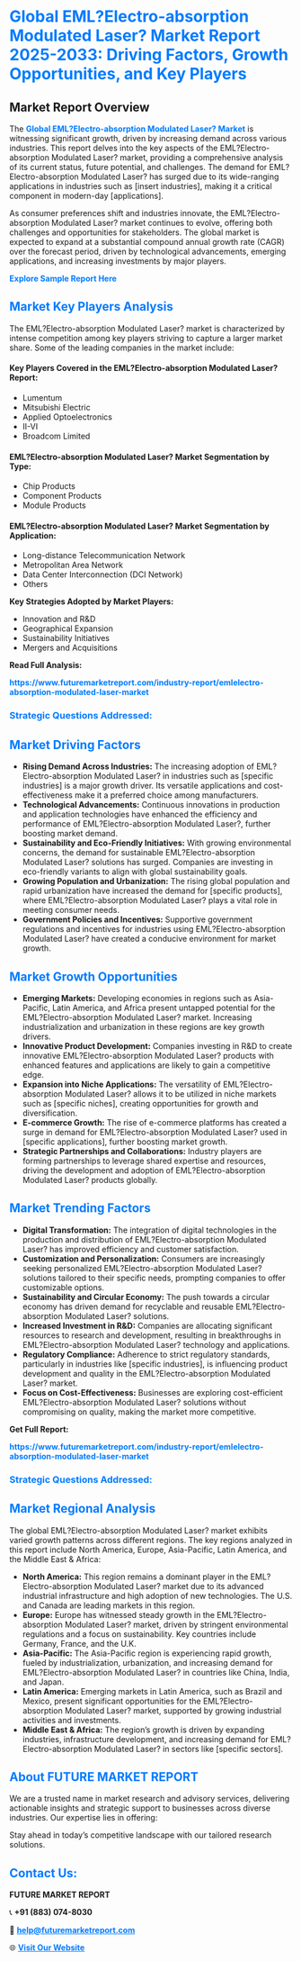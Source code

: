 <h1 style="color: #007BFF;">Global EML?Electro-absorption Modulated Laser? Market Report 2025-2033: Driving Factors, Growth Opportunities, and Key Players</h1>

<section id="overview">
<h2>Market Report Overview</h2>
<p>The <a href="https://www.futuremarketreport.com/industry-report/emlelectro-absorption-modulated-laser-market" style="color: #007BFF; text-decoration: none;"><strong>Global EML?Electro-absorption Modulated Laser? Market</strong></a> is witnessing significant growth, driven by increasing demand across various industries. This report delves into the key aspects of the EML?Electro-absorption Modulated Laser? market, providing a comprehensive analysis of its current status, future potential, and challenges. The demand for EML?Electro-absorption Modulated Laser? has surged due to its wide-ranging applications in industries such as [insert industries], making it a critical component in modern-day [applications].</p>
<p>As consumer preferences shift and industries innovate, the EML?Electro-absorption Modulated Laser? market continues to evolve, offering both challenges and opportunities for stakeholders. The global market is expected to expand at a substantial compound annual growth rate (CAGR) over the forecast period, driven by technological advancements, emerging applications, and increasing investments by major players.</p>
</section>

<section id="overview">
<p><a href="https://www.futuremarketreport.com/request-sample/reportId=116207" style="color: #007BFF; text-decoration: none;"><strong>Explore Sample Report Here</strong></a></p>
</section>

<section id="key-players">
<h2 style="color: #007BFF;">Market Key Players Analysis</h2>
<p>The EML?Electro-absorption Modulated Laser? market is characterized by intense competition among key players striving to capture a larger market share. Some of the leading companies in the market include:</p>
<h4>Key Players Covered in the EML?Electro-absorption Modulated Laser? Report:</h4>
<ul><li>Lumentum</li><li>Mitsubishi Electric</li><li>Applied Optoelectronics</li><li>II-VI</li><li>Broadcom Limited</li></ul>
<h4>EML?Electro-absorption Modulated Laser? Market Segmentation by Type:</h4>
<ul><li>Chip Products</li><li>Component Products</li><li>Module Products</li></ul>

<h4>EML?Electro-absorption Modulated Laser? Market Segmentation by Application:</h4>
<ul><li>Long-distance Telecommunication Network</li><li>Metropolitan Area Network</li><li>Data Center Interconnection (DCI Network)</li><li>Others</li></ul>
<p><strong>Key Strategies Adopted by Market Players:</strong></p>
<ul>
<li>Innovation and R&D</li>
<li>Geographical Expansion</li>
<li>Sustainability Initiatives</li>
<li>Mergers and Acquisitions</li>
</ul>
</section>

<section>
<p><strong>Read Full Analysis: </strong></p><a href="https://www.futuremarketreport.com/industry-report/emlelectro-absorption-modulated-laser-market" style="color: #007BFF; text-decoration: none;"><strong>https://www.futuremarketreport.com/industry-report/emlelectro-absorption-modulated-laser-market</strong></a>
<h3 style="color: #007BFF;">Strategic Questions Addressed:</h3>
</section>

<section id="driving-factors">
<h2 style="color: #007BFF;">Market Driving Factors</h2>
<ul>
<li><strong>Rising Demand Across Industries:</strong> The increasing adoption of EML?Electro-absorption Modulated Laser? in industries such as [specific industries] is a major growth driver. Its versatile applications and cost-effectiveness make it a preferred choice among manufacturers.</li>
<li><strong>Technological Advancements:</strong> Continuous innovations in production and application technologies have enhanced the efficiency and performance of EML?Electro-absorption Modulated Laser?, further boosting market demand.</li>
<li><strong>Sustainability and Eco-Friendly Initiatives:</strong> With growing environmental concerns, the demand for sustainable EML?Electro-absorption Modulated Laser? solutions has surged. Companies are investing in eco-friendly variants to align with global sustainability goals.</li>
<li><strong>Growing Population and Urbanization:</strong> The rising global population and rapid urbanization have increased the demand for [specific products], where EML?Electro-absorption Modulated Laser? plays a vital role in meeting consumer needs.</li>
<li><strong>Government Policies and Incentives:</strong> Supportive government regulations and incentives for industries using EML?Electro-absorption Modulated Laser? have created a conducive environment for market growth.</li>
</ul>
</section>

<section id="growth-opportunities">
<h2 style="color: #007BFF;">Market Growth Opportunities</h2>
<ul>
<li><strong>Emerging Markets:</strong> Developing economies in regions such as Asia-Pacific, Latin America, and Africa present untapped potential for the EML?Electro-absorption Modulated Laser? market. Increasing industrialization and urbanization in these regions are key growth drivers.</li>
<li><strong>Innovative Product Development:</strong> Companies investing in R&D to create innovative EML?Electro-absorption Modulated Laser? products with enhanced features and applications are likely to gain a competitive edge.</li>
<li><strong>Expansion into Niche Applications:</strong> The versatility of EML?Electro-absorption Modulated Laser? allows it to be utilized in niche markets such as [specific niches], creating opportunities for growth and diversification.</li>
<li><strong>E-commerce Growth:</strong> The rise of e-commerce platforms has created a surge in demand for EML?Electro-absorption Modulated Laser? used in [specific applications], further boosting market growth.</li>
<li><strong>Strategic Partnerships and Collaborations:</strong> Industry players are forming partnerships to leverage shared expertise and resources, driving the development and adoption of EML?Electro-absorption Modulated Laser? products globally.</li>
</ul>
</section>

<section id="trending-factors">
<h2 style="color: #007BFF;">Market Trending Factors</h2>
<ul>
<li><strong>Digital Transformation:</strong> The integration of digital technologies in the production and distribution of EML?Electro-absorption Modulated Laser? has improved efficiency and customer satisfaction.</li>
<li><strong>Customization and Personalization:</strong> Consumers are increasingly seeking personalized EML?Electro-absorption Modulated Laser? solutions tailored to their specific needs, prompting companies to offer customizable options.</li>
<li><strong>Sustainability and Circular Economy:</strong> The push towards a circular economy has driven demand for recyclable and reusable EML?Electro-absorption Modulated Laser? solutions.</li>
<li><strong>Increased Investment in R&D:</strong> Companies are allocating significant resources to research and development, resulting in breakthroughs in EML?Electro-absorption Modulated Laser? technology and applications.</li>
<li><strong>Regulatory Compliance:</strong> Adherence to strict regulatory standards, particularly in industries like [specific industries], is influencing product development and quality in the EML?Electro-absorption Modulated Laser? market.</li>
<li><strong>Focus on Cost-Effectiveness:</strong> Businesses are exploring cost-efficient EML?Electro-absorption Modulated Laser? solutions without compromising on quality, making the market more competitive.</li>
</ul>
</section>

<section>
<p><strong>Get Full Report: </strong></p><a href="https://www.futuremarketreport.com/industry-report/emlelectro-absorption-modulated-laser-market" style="color: #007BFF; text-decoration: none;"><strong>https://www.futuremarketreport.com/industry-report/emlelectro-absorption-modulated-laser-market</strong></a>
<h3 style="color: #007BFF;">Strategic Questions Addressed:</h3>
</section>


<section id="regional-analysis">
<h2 style="color: #007BFF;">Market Regional Analysis</h2>
<p>The global EML?Electro-absorption Modulated Laser? market exhibits varied growth patterns across different regions. The key regions analyzed in this report include North America, Europe, Asia-Pacific, Latin America, and the Middle East & Africa:</p>
<ul>
<li><strong>North America:</strong> This region remains a dominant player in the EML?Electro-absorption Modulated Laser? market due to its advanced industrial infrastructure and high adoption of new technologies. The U.S. and Canada are leading markets in this region.</li>
<li><strong>Europe:</strong> Europe has witnessed steady growth in the EML?Electro-absorption Modulated Laser? market, driven by stringent environmental regulations and a focus on sustainability. Key countries include Germany, France, and the U.K.</li>
<li><strong>Asia-Pacific:</strong> The Asia-Pacific region is experiencing rapid growth, fueled by industrialization, urbanization, and increasing demand for EML?Electro-absorption Modulated Laser? in countries like China, India, and Japan.</li>
<li><strong>Latin America:</strong> Emerging markets in Latin America, such as Brazil and Mexico, present significant opportunities for the EML?Electro-absorption Modulated Laser? market, supported by growing industrial activities and investments.</li>
<li><strong>Middle East & Africa:</strong> The region’s growth is driven by expanding industries, infrastructure development, and increasing demand for EML?Electro-absorption Modulated Laser? in sectors like [specific sectors].</li>
</ul>
</section>

<footer>
<h2 style="color: #007BFF;">About FUTURE MARKET REPORT</h2>
<p>We are a trusted name in market research and advisory services, delivering actionable insights and strategic support to businesses across diverse industries. Our expertise lies in offering:</p>

<p>Stay ahead in today’s competitive landscape with our tailored research solutions.</p>

<h2 style="color: #007BFF;">Contact Us:</h2>
<p><strong>FUTURE MARKET REPORT</strong></p>
<p>📞 <strong>+91 (883) 074-8030</strong></p>
<p>📧 <strong><a href="mailto:help@futuremarketreport.com" style="color: #007BFF;">help@futuremarketreport.com</a></strong></p>
<p>🌐 <strong><a href="https://www.futuremarketreport.com/" style="color: #007BFF;">Visit Our Website</a></strong></p>
</footer>